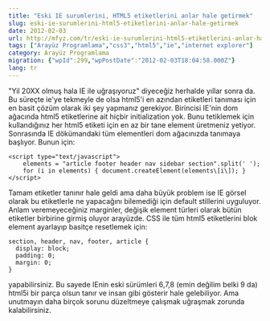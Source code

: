 ```yaml
---
title: "Eski IE surumlerini, HTML5 etiketlerini anlar hale getirmek"
slug: eski-ie-surumlerini-html5-etiketlerini-anlar-hale-getirmek
date: 2012-02-03
url: http://mfyz.com/tr/eski-ie-surumlerini-html5-etiketlerini-anlar-hale-getirmek/
tags: ["Arayüz Programlama","css3","html5","ie","internet explorer"]
category: Arayüz Programlama
migration: {"wpId":299,"wpPostDate":"2012-02-03T18:04:58.000Z"}
lang: tr
---
```


"Yil 20XX olmuş hala IE ile uğraşıyoruz" diyeceğiz herhalde yıllar sonra da. Bu süreçte ie'ye tekmeyle de olsa html5'i en azından etiketleri tanıması için en basit çözüm olarak iki şey yapmanız gerekiyor. Birincisi IE'nin dom ağacında html5 etiketlerine ait hiçbir initialization yok. Bunu tetiklemek için kullandığınız her html5 etiketi için en az bir tane element üretmeniz yetiyor. Sonrasında IE dökümandaki tüm elementleri dom ağacınızda tanımaya başlıyor. Bunun için:
```
<script type="text/javascript">
	elements = "article footer header nav sidebar section".split(' ');
	for (i in elements) { document.createElement(elements\[i\]); }
</script>
```
Tamam etiketler tanınır hale geldi ama daha büyük problem ise IE görsel olarak bu etiketlerle ne yapacağını bilemediği için default stillerini uyguluyor. Anlam veremeyeceğiniz marginler, değişik element türleri olarak bütün etiketler birbirine girmiş oluyor arayüzde. CSS ile tüm html5 etiketlerini blok element ayarlayıp basitçe resetlemek için:
```
section, header, nav, footer, article {
  display: block;
  padding: 0;
  margin: 0;
}
```
yapabilirsiniz. Bu sayede IEnin eski sürümleri 6,7,8 (emin değilim belki 9 da) html5i bir parça olsun tanır ve insan gibi gösterir hale gelebiliyor. Ama unutmayın daha birçok sorunu düzeltmeye çalışmak uğraşmak zorunda kalabilirsiniz.